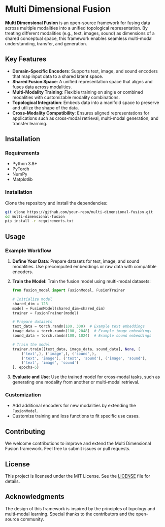 # Multi Dimensional Fusion

**Multi Dimensional Fusion** is an open-source framework for fusing data across multiple modalities into a unified topological representation. By treating different modalities (e.g., text, images, sound) as dimensions of a shared conceptual space, this framework enables seamless multi-modal understanding, transfer, and generation.

## Key Features

- **Domain-Specific Encoders**: Supports text, image, and sound encoders that map input data to a shared latent space.
- **Shared Fusion Space**: A unified representation space that aligns and fuses data across modalities.
- **Multi-Modality Training**: Flexible training on single or combined modalities with customizable modality combinations.
- **Topological Integration**: Embeds data into a manifold space to preserve and utilize the shape of the data.
- **Cross-Modality Compatibility**: Ensures aligned representations for applications such as cross-modal retrieval, multi-modal generation, and transfer learning.

## Installation

### Requirements
- Python 3.8+
- PyTorch
- NumPy
- Matplotlib

### Installation
Clone the repository and install the dependencies:

```bash
git clone https://github.com/your-repo/multi-dimensional-fusion.git
cd multi-dimensional-fusion
pip install -r requirements.txt
```

## Usage

### Example Workflow

1. **Define Your Data**:
   Prepare datasets for text, image, and sound modalities. Use precomputed embeddings or raw data with compatible encoders.

2. **Train the Model**:
   Train the fusion model using multi-modal datasets:

   ```python
   from fusion_model import FusionModel, FusionTrainer

   # Initialize model
   shared_dim = 128
   model = FusionModel(shared_dim=shared_dim)
   trainer = FusionTrainer(model)

   # Prepare datasets
   text_data = torch.randn(100, 300)  # Example text embeddings
   image_data = torch.randn(100, 2048)  # Example image embeddings
   sound_data = torch.randn(100, 1024)  # Example sound embeddings

   # Train the model
   trainer.train([text_data, image_data, sound_data], None, [
       ('text',), ('image',), ('sound',),
       ('text', 'image'), ('text', 'sound'), ('image', 'sound'),
       ('text', 'image', 'sound')
   ], epochs=5)
   ```

3. **Evaluate and Use**:
   Use the trained model for cross-modal tasks, such as generating one modality from another or multi-modal retrieval.

### Customization

- Add additional encoders for new modalities by extending the `FusionModel`.
- Customize training and loss functions to fit specific use cases.

## Contributing

We welcome contributions to improve and extend the Multi Dimensional Fusion framework. Feel free to submit issues or pull requests.

## License

This project is licensed under the MIT License. See the [LICENSE](LICENSE) file for details.

## Acknowledgments

The design of this framework is inspired by the principles of topology and multi-modal learning. Special thanks to the contributors and the open-source community.

